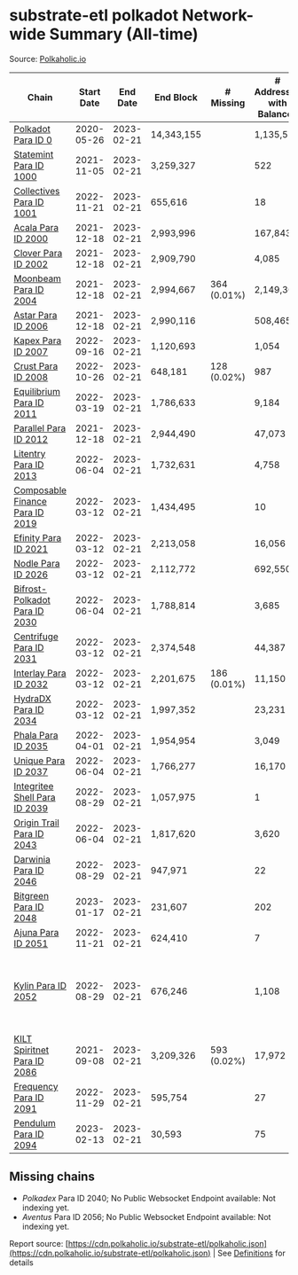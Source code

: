 # substrate-etl polkadot Network-wide Summary (All-time)

Source: [Polkaholic.io](https://polkaholic.io)


| Chain            | Start Date | End Date | End Block | # Missing | # Addresses with Balances | Crawling Status |
| ---------------- | ---------- | ---------| --------- | --------- | ------------------------- | --------------- |
| [Polkadot Para ID 0](/polkadot/0-polkadot) | 2020-05-26 | 2023-02-21 | 14,343,155 |   | 1,135,572 |  |
| [Statemint Para ID 1000](/polkadot/1000-statemint) | 2021-11-05 | 2023-02-21 | 3,259,327 |   | 522 |  |
| [Collectives Para ID 1001](/polkadot/1001-collectives) | 2022-11-21 | 2023-02-21 | 655,616 |   | 18 |  |
| [Acala Para ID 2000](/polkadot/2000-acala) | 2021-12-18 | 2023-02-21 | 2,993,996 |   | 167,843 |  |
| [Clover Para ID 2002](/polkadot/2002-clover) | 2021-12-18 | 2023-02-21 | 2,909,790 |   | 4,085 |  |
| [Moonbeam Para ID 2004](/polkadot/2004-moonbeam) | 2021-12-18 | 2023-02-21 | 2,994,667 | 364 (0.01%) | 2,149,300 |  |
| [Astar Para ID 2006](/polkadot/2006-astar) | 2021-12-18 | 2023-02-21 | 2,990,116 |   | 508,465 |  |
| [Kapex Para ID 2007](/polkadot/2007-kapex) | 2022-09-16 | 2023-02-21 | 1,120,693 |   | 1,054 |  |
| [Crust Para ID 2008](/polkadot/2008-crust) | 2022-10-26 | 2023-02-21 | 648,181 | 128 (0.02%) | 987 |  |
| [Equilibrium Para ID 2011](/polkadot/2011-equilibrium) | 2022-03-19 | 2023-02-21 | 1,786,633 |   | 9,184 |  |
| [Parallel Para ID 2012](/polkadot/2012-parallel) | 2021-12-18 | 2023-02-21 | 2,944,490 |   | 47,073 |  |
| [Litentry Para ID 2013](/polkadot/2013-litentry) | 2022-06-04 | 2023-02-21 | 1,732,631 |   | 4,758 |  |
| [Composable Finance Para ID 2019](/polkadot/2019-composable) | 2022-03-12 | 2023-02-21 | 1,434,495 |   | 10 |  |
| [Efinity Para ID 2021](/polkadot/2021-efinity) | 2022-03-12 | 2023-02-21 | 2,213,058 |   | 16,056 |  |
| [Nodle Para ID 2026](/polkadot/2026-nodle) | 2022-03-12 | 2023-02-21 | 2,112,772 |   | 692,550 |  |
| [Bifrost-Polkadot Para ID 2030](/polkadot/2030-bifrost-dot) | 2022-06-04 | 2023-02-21 | 1,788,814 |   | 3,685 |  |
| [Centrifuge Para ID 2031](/polkadot/2031-centrifuge) | 2022-03-12 | 2023-02-21 | 2,374,548 |   | 44,387 |  |
| [Interlay Para ID 2032](/polkadot/2032-interlay) | 2022-03-12 | 2023-02-21 | 2,201,675 | 186 (0.01%) | 11,150 |  |
| [HydraDX Para ID 2034](/polkadot/2034-hydradx) | 2022-03-12 | 2023-02-21 | 1,997,352 |   | 23,231 |  |
| [Phala Para ID 2035](/polkadot/2035-phala) | 2022-04-01 | 2023-02-21 | 1,954,954 |   | 3,049 |  |
| [Unique Para ID 2037](/polkadot/2037-unique) | 2022-06-04 | 2023-02-21 | 1,766,277 |   | 16,170 |  |
| [Integritee Shell Para ID 2039](/polkadot/2039-integritee-shell) | 2022-08-29 | 2023-02-21 | 1,057,975 |   | 1 |  |
| [Origin Trail Para ID 2043](/polkadot/2043-origintrail) | 2022-06-04 | 2023-02-21 | 1,817,620 |   | 3,620 |  |
| [Darwinia Para ID 2046](/polkadot/2046-darwinia) | 2022-08-29 | 2023-02-21 | 947,971 |   | 22 |  |
| [Bitgreen Para ID 2048](/polkadot/2048-bitgreen) | 2023-01-17 | 2023-02-21 | 231,607 |   | 202 |  |
| [Ajuna Para ID 2051](/polkadot/2051-ajuna) | 2022-11-21 | 2023-02-21 | 624,410 |   | 7 |  |
| [Kylin Para ID 2052](/polkadot/2052-kylin) | 2022-08-29 | 2023-02-21 | 676,246 |   | 1,108 | Only partial index available: Network endpoint unreliable |
| [KILT Spiritnet Para ID 2086](/polkadot/2086-kilt) | 2021-09-08 | 2023-02-21 | 3,209,326 | 593 (0.02%) | 17,972 |  |
| [Frequency Para ID 2091](/polkadot/2091-frequency) | 2022-11-29 | 2023-02-21 | 595,754 |   | 27 |  |
| [Pendulum Para ID 2094](/polkadot/2094-pendulum) | 2023-02-13 | 2023-02-21 | 30,593 |   | 75 |  |

## Missing chains


* *Polkadex* Para ID 2040; No Public Websocket Endpoint available: Not indexing yet.
* *Aventus* Para ID 2056; No Public Websocket Endpoint available: Not indexing yet.

Report source: [https://cdn.polkaholic.io/substrate-etl/polkaholic.json](https://cdn.polkaholic.io/substrate-etl/polkaholic.json) | See [Definitions](/DEFINITIONS.md) for details
